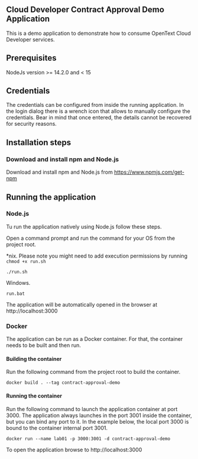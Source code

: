Cloud Developer Contract Approval Demo Application
--------

This is a demo application to demonstrate how to consume OpenText Cloud Developer services.

## Prerequisites
NodeJs version >= 14.2.0 and < 15 

## Credentials

The credentials can be configured from inside the running application. In the login dialog there is a wrench icon that 
allows to manually configure the credentials. Bear in mind that once entered, the details cannot be recovered for
security reasons.
  
## Installation steps

### Download and install npm and Node.js

Download and install npm and Node.js from https://www.npmjs.com/get-npm

## Running the application

### Node.js

Tu run the application natively using Node.js follow these steps.

Open a command prompt and run the command for your OS from the project root.

*nix. Please note you might need to add execution permissions by running `chmod +x run.sh`
```
./run.sh
```

Windows.
```
run.bat
```

The application will be automatically opened in the browser at http://localhost:3000

### Docker

The application can be run as a Docker container. For that, the container needs to be built and then run.

#### Building the container

Run the following command from the project root to build the container.

```
docker build . --tag contract-approval-demo
```

#### Running the container

Run the following command to launch the application container at port 3000. The application always launches in the port
 3001 inside the container, but you can bind any port to it. In the example below, the local port 3000 is bound to the
container internal port 3001.

```
docker run --name lab01 -p 3000:3001 -d contract-approval-demo
```

To open the application browse to http://localhost:3000
